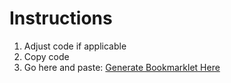 # Instructions

1. Adjust code if applicable
2. Copy code
3. Go here and paste: <a href="https://mrcoles.com/bookmarklet/" target="_blank">Generate Bookmarklet Here</a>
